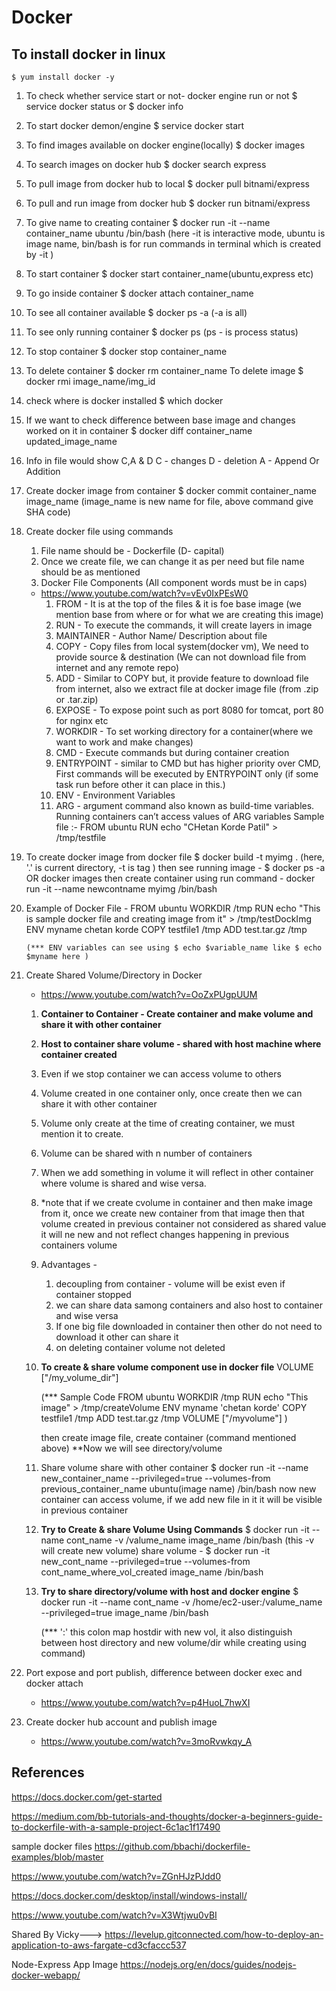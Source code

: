 # Docker 


## To install docker in linux
    $ yum install docker -y

1. To check whether service start or not- docker engine run or not
    $ service docker status 
    or
    $ docker info
2. To start docker demon/engine
    $ service docker start
3. To find images available on docker engine(locally)
    $ docker images
4. To search images on docker hub 
    $ docker search express
5. To pull image from docker hub to local 
    $ docker pull bitnami/express
6. To pull and run image from docker hub
    $ docker run bitnami/express
7. To give name to creating container 
    $ docker run -it --name container_name ubuntu /bin/bash
    (here -it is interactive mode, ubuntu is image name, bin/bash is for run commands in terminal which is created by -it )
8. To start container
    $ docker start container_name(ubuntu,express etc)
9. To go inside container 
    $ docker attach container_name
10. To see all container available 
    $ docker ps -a 
    (-a is all)
11. To see only running container
    $ docker ps
    (ps - is process status)
12. To stop container
    $ docker stop container_name
13. To delete container
    $ docker rm container_name
    To delete image
    $ docker rmi image_name/img_id
14. check where is docker installed
    $ which docker
15. If we want to check difference between base image and changes worked on it in container 
    $ docker diff container_name updated_image_name
16. Info in file would show C,A & D 
    C - changes
    D - deletion
    A - Append Or Addition 
17. Create docker image from container
    $ docker commit container_name image_name 
    (image_name is new name for file, above command give SHA code)
18. Create docker file using commands 
    1. File name should be - Dockerfile (D- capital)
    2. Once we create file, we can change it as per need but file name should be as mentioned
    3. Docker File Components (All component words must be in caps)
    - https://www.youtube.com/watch?v=vEv0IxPEsW0
        1. FROM - It is at the top of the files & it is foe base image (we mention base from where or for what we are creating this image)
        2. RUN - To execute the commands, it will create layers in image
        3. MAINTAINER - Author Name/ Description about file
        4. COPY - Copy files from local system(docker vm), We need to provide source & destination
            (We can not download file from internet and any remote repo)
        5. ADD - Similar to COPY but, it provide feature to download file from internet, 
            also we extract file at docker image file (from .zip or .tar.zip)
        6. EXPOSE - To expose point such as port 8080 for tomcat, port 80 for nginx etc
        7. WORKDIR - To set working directory for  a container(where we want to work and make changes)
        8. CMD - Execute commands but during container creation 
        9. ENTRYPOINT - similar to CMD but has higher priority over CMD, 
            First commands will be executed by ENTRYPOINT only (if some task run before other it can place in this.)
        10. ENV - Environment Variables 
        11. ARG - argument command also known as build-time variables. Running containers can’t access values of ARG variables
    Sample file :- 
        FROM ubuntu
        RUN echo "CHetan Korde Patil" > /tmp/testfile
19. To create docker image from docker file 
    $ docker build -t myimg . 
    (here, '.' is current directory, -t is tag )
    then see running image - $ docker ps -a  OR docker images
    then create container using run command - docker run -it --name newcontname myimg /bin/bash

20. Example of Docker File - 
        FROM ubuntu
        WORKDIR /tmp
        RUN echo "This is sample docker file and creating image from it" > /tmp/testDockImg
        ENV myname chetan korde 
        COPY testfile1 /tmp
        ADD test.tar.gz /tmp
        
        (*** ENV variables can see using $ echo $variable_name like $ echo $myname here )

21. Create Shared Volume/Directory in Docker
    - https://www.youtube.com/watch?v=OoZxPUgpUUM
    1. **Container to Container - Create container and make volume and share it with other container**
    2. **Host to container share volume - shared with host machine where container created**
    3. Even if we stop container we can access volume to others
    4. Volume created in one container only, once create then we can share it with other container
    5. Volume only create at the time of creating container, we must mention it to create.
    6. Volume can be shared with n number of containers
    7. When we add something in volume it will reflect in other container where volume is shared and wise versa.
    8. *note that if we create cvolume in container and then make image from it, once we create new container
        from that image then that volume created in previous container not considered as shared value it will ne new and not reflect changes happening in previous containers volume
    9. Advantages - 
        1. decoupling from container - volume will be exist even if container stopped
        2. we can share data samong containers and also host to container and wise versa
        3. If one big file downloaded in container then other do not need to download it other can share it
        4. on deleting container volume not deleted
    10. **To create & share volume component use in docker file**
        VOLUME ["/my_volume_dir"] 
        
        (*** Sample Code
            FROM ubuntu
            WORKDIR /tmp
            RUN echo "This image" > /tmp/createVolume
            ENV myname 'chetan korde'
            COPY testfile1 /tmp
            ADD test.tar.gz /tmp
            VOLUME ["/myvolume"]
        )

        then create image file, create container (command mentioned above)
        **Now we will see directory/volume
    11. Share volume share with other container
        $ docker run -it  --name new_container_name --privileged=true --volumes-from previous_container_name ubuntu(image name) /bin/bash
        now new container can access volume, if we add new file in it it will be visible in previous container
    12. **Try to Create & share Volume Using Commands**
        $ docker run -it --name cont_name -v /valume_name image_name /bin/bash
        (this -v will create new volume)
        share volume - $ docker run -it new_cont_name --privileged=true --volumes-from cont_name_where_vol_created image_name /bin/bash 
    13. **Try to share directory/volume with host and docker engine**
        $ docker run -it --name cont_name -v /home/ec2-user:/valume_name --privileged=true image_name /bin/bash 
        
        (*** ':' this colon map hostdir with new vol, it also distinguish between host directory and new volume/dir while creating using command)

        

22. Port expose and port publish, difference between docker exec and docker attach 
    - https://www.youtube.com/watch?v=p4HuoL7hwXI
23. Create docker hub account and publish image 
    - https://www.youtube.com/watch?v=3moRvwkqy_A

## References
https://docs.docker.com/get-started

https://medium.com/bb-tutorials-and-thoughts/docker-a-beginners-guide-to-dockerfile-with-a-sample-project-6c1ac1f17490

sample docker files
https://github.com/bbachi/dockerfile-examples/blob/master

https://www.youtube.com/watch?v=ZGnHJzPJdd0

https://docs.docker.com/desktop/install/windows-install/

https://www.youtube.com/watch?v=X3Wtjwu0vBI

Shared By Vicky--->
https://levelup.gitconnected.com/how-to-deploy-an-application-to-aws-fargate-cd3cfaccc537

Node-Express App Image
https://nodejs.org/en/docs/guides/nodejs-docker-webapp/
